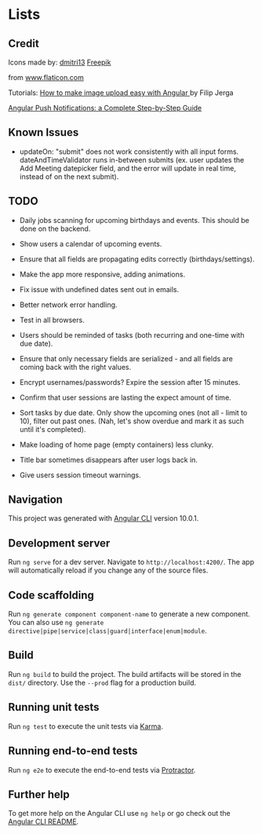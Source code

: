 # Lists

## Credit

Icons made by:
<a href="https://www.flaticon.com/authors/dmitri13" title="dmitri13">dmitri13</a>
<a href="https://www.freepik.com" title="Freepik">Freepik</a>

from <a href="https://www.flaticon.com/" title="Flaticon">www.flaticon.com</a>

Tutorials:
<a href="https://www.freecodecamp.org/news/how-to-make-image-upload-easy-with-angular-1ed14cb2773b/">
How to make image upload easy with Angular
</a> by Filip Jerga

<a href="https://blog.angular-university.io/angular-push-notifications/">
	Angular Push Notifications: a Complete Step-by-Step Guide
</a>

## Known Issues

- updateOn: "submit" does not work consistently with all input forms. dateAndTimeValidator runs in-between submits (ex. user updates the Add Meeting datepicker field, and the error will update in real time, instead of on the next submit).

## TODO

- Daily jobs scanning for upcoming birthdays and events. This should be done on the backend.
- Show users a calendar of upcoming events.
- Ensure that all fields are propagating edits correctly (birthdays/settings).
- Make the app more responsive, adding animations.
- Fix issue with undefined dates sent out in emails.
- Better network error handling.
- Test in all browsers.
- Users should be reminded of tasks (both recurring and one-time with due date).
- Ensure that only necessary fields are serialized - and all fields are coming back with the right values.

- Encrypt usernames/passwords? Expire the session after 15 minutes.
- Confirm that user sessions are lasting the expect amount of time.
- Sort tasks by due date. Only show the upcoming ones (not all - limit to 10), filter out past ones. (Nah, let's show overdue and mark it as such until it's completed).
- Make loading of home page (empty containers) less clunky.
- Title bar sometimes disappears after user logs back in.
- Give users session timeout warnings. 

## Navigation

This project was generated with [Angular CLI](https://github.com/angular/angular-cli) version 10.0.1.

## Development server

Run `ng serve` for a dev server. Navigate to `http://localhost:4200/`. The app will automatically reload if you change any of the source files.

## Code scaffolding

Run `ng generate component component-name` to generate a new component. You can also use `ng generate directive|pipe|service|class|guard|interface|enum|module`.

## Build

Run `ng build` to build the project. The build artifacts will be stored in the `dist/` directory. Use the `--prod` flag for a production build.

## Running unit tests

Run `ng test` to execute the unit tests via [Karma](https://karma-runner.github.io).

## Running end-to-end tests

Run `ng e2e` to execute the end-to-end tests via [Protractor](http://www.protractortest.org/).

## Further help

To get more help on the Angular CLI use `ng help` or go check out the [Angular CLI README](https://github.com/angular/angular-cli/blob/master/README.md).
